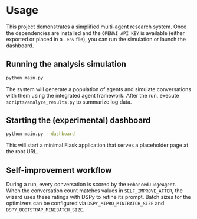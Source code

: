# Usage

This project demonstrates a simplified multi-agent research system. Once the dependencies are installed and the `OPENAI_API_KEY` is available (either exported or placed in a `.env` file), you can run the simulation or launch the dashboard.

## Running the analysis simulation

```bash
python main.py
```

The system will generate a population of agents and simulate conversations with them using the integrated agent framework.
After the run, execute `scripts/analyze_results.py` to summarize log data.

## Starting the (experimental) dashboard

```bash
python main.py --dashboard
```

This will start a minimal Flask application that serves a placeholder page at the root URL.

## Self-improvement workflow

During a run, every conversation is scored by the `EnhancedJudgeAgent`. When the
conversation count matches values in `SELF_IMPROVE_AFTER`, the wizard uses these
ratings with DSPy to refine its prompt. Batch sizes for the optimizers can be
configured via `DSPY_MIPRO_MINIBATCH_SIZE` and
`DSPY_BOOTSTRAP_MINIBATCH_SIZE`.


